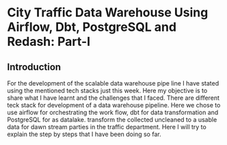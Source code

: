 # City Traffic Data Warehouse Using Airflow, Dbt, PostgreSQL and Redash: Part-I
## Introduction

For the development of the scalable data warehouse pipe line I have stated using the mentioned tech stacks just this week. Here my objective is to share what I have learnt and the challenges that I faced.
There are different teck stack for development of a data warehouse pipeline. Here we chose to use airflow for orchestrating the work flow, dbt for data transformation and PostgreSQL for as datalake. transform the collected uncleaned to a usable data for dawn stream parties in the traffic department. Here I will try to explain the step by steps that I have been doing so far.
